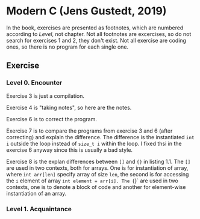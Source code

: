 # Modern C (Jens Gustedt, 2019)

In the book, exercises are presented as footnotes, which are numbered according to *Level*, not chapter. Not all footnotes are excercises, so do not search for exercises 1 and 2, they don't exist. Not all exercise are coding ones, so there is no program for each single one.

## Exercise

### Level 0. Encounter

Exercise 3 is just a compilation.

Exercise 4 is "taking notes", so here are the notes.

Exercise 6 is to correct the program.

Exercise 7 is to compare the programs from exercise 3 and 6 (after correcting) and explain the difference. The difference is the instantiated `int i` outside the loop instead of `size_t i` within the loop. I fixed thsi in the exercise 6 anyway since this is usually a bad style.

Exercise 8 is the explan differences between `[]` and `{}` in listing 1.1. The `[]` are used in two contexts, both for arrays. One is for instantiation of array, where `int arr[len]` specify array of size `len`, the second is for accessing the `i` element of array `int element = arr[i]. The `{}` are used in two contexts, one is to denote a block of code and another for element-wise instantiation of an array.

### Level 1. Acquaintance
